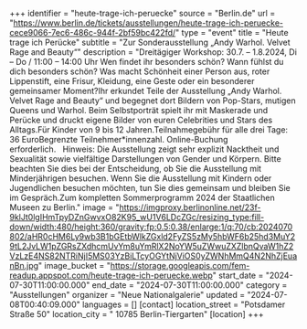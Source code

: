 +++
identifier = "heute-trage-ich-peruecke"
source = "Berlin.de"
url = "https://www.berlin.de/tickets/ausstellungen/heute-trage-ich-peruecke-cece9066-7ec6-486c-944f-2bf59bc422fd/"
type = "event"
title = "Heute trage ich Perücke"
subtitle = "Zur Sonderausstellung „Andy Warhol. Velvet Rage and Beauty“"
description = "Dreitägiger Workshop: 30.7. – 1.8.2024, Di – Do / 11:00 – 14:00 Uhr Wen findet ihr besonders schön? Wann fühlst du dich besonders schön? Was macht Schönheit einer Person aus, roter Lippenstift, eine Frisur, Kleidung, eine Geste oder ein besonderer gemeinsamer Moment?Ihr erkundet Teile der Ausstellung „Andy Warhol. Velvet Rage and Beauty“ und begegnet dort Bildern von Pop-Stars, mutigen Queens und Warhol. Beim Selbstporträt spielt ihr mit Maskerade und Perücke und druckt eigene Bilder von euren Celebrities und Stars des Alltags.Für Kinder von 9 bis 12 Jahren.Teilnahmegebühr für alle drei Tage: 36 EuroBegrenzte Teilnehmer*innenzahl. Online-Buchung erforderlich.   Hinweis: Die Ausstellung zeigt sehr explizit Nacktheit und Sexualität sowie vielfältige Darstellungen von Gender und Körpern. Bitte beachten Sie dies bei der Entscheidung, ob Sie die Ausstellung mit Minderjährigen besuchen. Wenn Sie die Ausstellung mit Kindern oder Jugendlichen besuchen möchten, tun Sie dies gemeinsam und bleiben Sie im Gespräch.Zum kompletten Sommerprogramm 2024 der Staatlichen Museen zu Berlin."
image = "https://imgproxy.berlinonline.net/23f-9klJt0lgIHmTpyDZnGwvxO82K95_wU1V6LDcZGc/resizing_type:fill-down/width:480/height:360/gravity:fp:0.5:0.38/enlarge:1/q:70/cb:2024070802/aHR0cHM6Ly9wb3B1bGEtbWlkZGxld2FyZS5zMy5hbWF6b25hd3MuY29tL2JvLW1pZGRsZXdhcmUvYm8uYmRlX2NoYW5uZWwuZXZlbnQvaW1hZ2VzLzE4NS82NTRiNjI5MS03YzBiLTcyOGYtNjViOS0yZWNhMmQ4N2NhZjEuanBn.jpg"
image_bucket = "https://storage.googleapis.com/fem-readup.appspot.com/heute-trage-ich-peruecke.webp"
start_date = "2024-07-30T11:00:00.000"
end_date = "2024-07-30T11:00:00.000"
category = "Ausstellungen"
organizer = "Neue Nationalgalerie"
updated = "2024-07-08T00:40:09.000"
languages = []
[contact]
location_street = "Potsdamer Straße 50"
location_city = " 10785 Berlin-Tiergarten"
[location]
+++